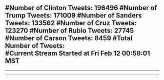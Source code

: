 #Number of Clinton Tweets: 196496
#Number of Trump Tweets: 171009
#Number of Sanders Tweets: 133562
#Number of Cruz Tweets: 123270
#Number of Rubio Tweets: 27745
#Number of Carson Tweets: 8459
#Total Number of Tweets:  
#Current Stream Started at Fri Feb 12 00:58:01 MST
---
---
---
